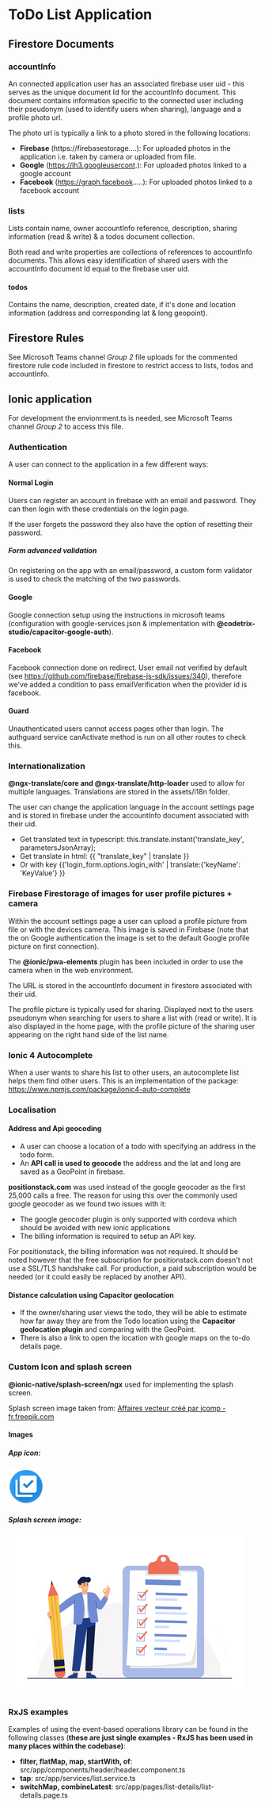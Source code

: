 # ToDo List Application

## Firestore Documents
### accountInfo
An connected application user has an associated firebase user uid - this serves as the unique document Id for the accountInfo document. This document contains information specific to the connected user including their pseudonym (used to identify users when sharing), language and a profile photo url.

The photo url is typically a link to a photo stored in the following locations:

+ <b>Firebase</b>  (https://firebasestorage....): For uploaded photos in the application i.e. taken by camera or uploaded from file.
+ <b>Google</b>    (https://lh3.googleusercont.): For uploaded photos linked to a google account
+ <b>Facebook</b>  (https://graph.facebook.....): For uploaded photos linked to a facebook account

### lists
Lists contain name, owner accountInfo reference, description, sharing information (read & write) & a todos document collection.

Both read and write properties are collections of references to accountInfo documents. This allows easy identification of shared users with the accountInfo document Id equal to the firebase user uid.

#### todos
Contains the name, description, created date, if it's done and location information (address and corresponding lat & long geopoint).

## Firestore Rules

See Microsoft Teams channel *Group 2* file uploads for the commented firestore rule code included in firestore to restrict access to lists, todos and accountInfo.

## Ionic application

For development the envionrment.ts is needed, see Microsoft Teams channel *Group 2* to access this file.

### Authentication

A user can connect to the application in a few different ways:

#### Normal Login
Users can register an account in firebase with an email and password. They can then login with these credentials on the login page.

If the user forgets the password they also have the option of resetting their password.

##### Form advanced validation
On registering on the app with an email/password, a custom form validator is used to check the matching of the two passwords.

#### Google

Google connection setup using the instructions in microsoft teams (configuration with google-services.json & implementation with <b>@codetrix-studio/capacitor-google-auth</b>).

#### Facebook

Facebook connection done on redirect. User email not verified by default (see https://github.com/firebase/firebase-js-sdk/issues/340), therefore we've added a condition to pass emailVerification when the provider id is facebook.

#### Guard

Unauthenticated users cannot access pages other than login. The authguard service canActivate method is run on all other routes to check this.

### Internationalization
<b>@ngx-translate/core and @ngx-translate/http-loader</b> used to allow for multiple languages. Translations are stored in the assets/i18n folder. 

The user can change the application language in the account settings page and is stored in firebase under the accountInfo document associated with their uid.

+ Get translated text in typescript: this.translate.instant('translate_key', parametersJsonArray);
+ Get translate in html: {{ "translate_key" | translate }}
+ Or with key {{'login_form.options.login_with' | translate:{'keyName': 'KeyValue'} }}

### Firebase Firestorage of images for user profile pictures + camera
Within the account settings page a user can upload a profile picture from file or with the devices camera. This image is saved in Firebase (note that the on Google authentication the image is set to the default Google profile picture on first connection). 

The <b>@ionic/pwa-elements</b> plugin has been included in order to use the camera when in the web environment.


The URL is stored in the accountInfo document in firestore associated with their uid.

The profile picture is typically used for sharing. Displayed next to the users pseudonym when searching for users to share a list with (read or write). It is also displayed in the home page, with the profile picture of  the sharing user appearing on the right hand side of the list name.


### Ionic 4 Autocomplete
When a user wants to share his list to other users, an autocomplete list helps them find other users.
This is an implementation of the package: https://www.npmjs.com/package/ionic4-auto-complete


### Localisation
#### Address and Api geocoding

+ A user can choose a location of a todo with specifying an address in the todo form.
+ An <b>API call is used to geocode</b> the address and the lat and long are saved as a GeoPoint in firebase.

<b>positionstack.com</b> was used instead of the google geocoder as the first 25,000 calls a free. The reason for using this over the commonly used google geocoder as we found two issues with it:

+ The google geocoder plugin is only supported with cordova which should be avoided with new ionic applications
+ The billing information is required to setup an API key. 

For positionstack, the billing information was not required. It should be noted however that the free subscription for positionstack.com doesn't not use a SSL/TLS handshake call. For production, a paid subscription would be needed (or it could easily be replaced by another API).

#### Distance calculation using Capacitor geolocation


+ If the owner/sharing user views the todo, they will be able to estimate how far away they are from the Todo location using the <b>Capacitor geolocation plugin</b> and comparing with the GeoPoint. 
+ There is also a link to open the location with google maps on the to-do details page.


### Custom Icon and splash screen

<b>@ionic-native/splash-screen/ngx</b> used for implementing the splash screen.

Splash screen image taken from: <a href='https://fr.freepik.com/vecteurs/affaires'>Affaires vecteur créé par jcomp - fr.freepik.com</a>


#### Images
##### App icon:
![App Icon](android/app/src/main/res/mipmap-hdpi/ic_launcher.png)
##### Splash screen image:
![Splash Screen](android/app/src/main/res/drawable/splash.png)



### RxJS examples
Examples of using the event-based operations library can be found in the following classes (<b>these are just single examples - RxJS has been used in many places within the codebase)</b>:
+  <b>filter, flatMap, map, startWith, of</b>: src/app/components/header/header.component.ts
+  <b>tap</b>: src/app/services/list.service.ts
+  <b>switchMap, combineLatest</b>: src/app/pages/list-details/list-details.page.ts